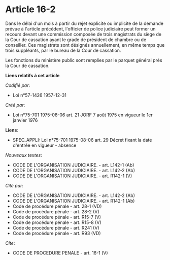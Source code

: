 # Article 16-2

Dans le délai d'un mois à partir du rejet explicite ou implicite de la demande prévue à l'article précédent, l'officier de
police judiciaire peut former un recours devant une commission composée de trois magistrats du siège de la Cour de cassation
ayant le grade de président de chambre ou de conseiller. Ces magistrats sont désignés annuellement, en même temps que trois
suppléants, par le bureau de la Cour de cassation.

Les fonctions du ministère public sont remplies par le parquet général près la Cour de cassation.

**Liens relatifs à cet article**

_Codifié par_:

  - Loi n°57-1426 1957-12-31

_Créé par_:

  - Loi n°75-701 1975-08-06 art. 21 JORF 7 août 1975 en vigueur le 1er janvier 1976

**Liens**:

  - SPEC_APPLI: Loi n°75-701 1975-08-06 art. 29 Décret fixant la date d'entrée en vigueur - absence

_Nouveaux textes_:

  - CODE DE L'ORGANISATION JUDICIAIRE. - art. L142-1 (Ab)
  - CODE DE L'ORGANISATION JUDICIAIRE. - art. L142-2 (Ab)
  - CODE DE L'ORGANISATION JUDICIAIRE. - art. R142-1 (V)

_Cité par_:

  - CODE DE L'ORGANISATION JUDICIAIRE. - art. L142-2 (Ab)
  - CODE DE L'ORGANISATION JUDICIAIRE. - art. R142-1 (Ab)
  - Code de procédure pénale - art. 28-1 (VD)
  - Code de procédure pénale - art. 28-2 (V)
  - Code de procédure pénale - art. R15-7 (V)
  - Code de procédure pénale - art. R15-8 (V)
  - Code de procédure pénale - art. R241 (V)
  - Code de procédure pénale - art. R93 (VD)

_Cite_:

  - CODE DE PROCEDURE PENALE - art. 16-1 (V)
